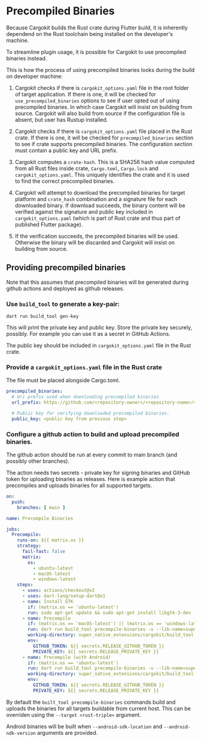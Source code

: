 # Precompiled Binaries

Because Cargokit builds the Rust crate during Flutter build, it is inherently
dependend on the Rust toolchain being installed on the developer's machine.

To streamline plugin usage, it is possible for Cargokit to use precompiled binaries instead.

This is how the process of using precompiled binaries looks during the build on developer machine:

1. Cargokit checks if there is `cargokit_options.yaml` file in the root folder of target application. If there is one, it will be checked for `use_precompiled_binaries` options to see if user opted out of using precompiled binaries. In which case Cargokit will insist on building from source. Cargokit will also build from source if the configuration file is absent, but user has Rustup installed.

2. Cargokit checks if there is `cargokit_options.yaml` file placed in the Rust crate. If there is one, it will be checked for `precompiled_binaries` section to see if crate supports precompiled binaries. The configuration section must contain a public key and URL prefix.

3. Cargokit computes a `crate-hash`. This is a SHA256 hash value computed from all Rust files inside crate, `Cargo.toml`, `Cargo.lock` and `cargokit_options.yaml`. This uniquely identifies the crate and it is used to find the correct precompiled binaries.

4. Cargokit will attempt to download the precompiled binaries for target platform and `crate_hash` combination and a signature file for each downloaded binary. If download succeeds, the binary content will be verified against the signature and public key included in `cargokit_options.yaml` (which is part of Rust crate and thus part of published Flutter package).

5. If the verification succeeds, the precompiled binaries will be used. Otherwise the binary will be discarded and Cargokit will insist on building from source.

## Providing precompiled binaries

Note that this assumes that precompiled binaries will be generated during github actions and deployed as github releases.

### Use `build_tool` to generate a key-pair:

```
dart run build_tool gen-key
```

This will print the private key and public key. Store the private key securely, possibly. For example you can use it as a secret in GitHub Actions.

The public key should be included in `cargokit_options.yaml` file in the Rust crate.

### Provide a `cargokit_options.yaml` file in the Rust crate

The file must be placed alongside Cargo.toml.

```yaml
precompiled_binaries:
  # Uri prefix used when downloading precompiled binaries.
  url_prefix: https://github.com/<repository-owner>/<repository-name>/releases/download/precompiled_

  # Public key for verifying downloaded precompiled binaries.
  public_key: <public key from previous step>
```

### Configure a github action to build and upload precompiled binaries.

The github action should be run at every commit to main branch (and possibly other branches).

The action needs two secrets - private key for signing binaries and GitHub token for uploading binaries as releases. Here is example action that precompiles and uploads binaries for all supported targets.

```yaml
on:
  push:
    branches: [ main ]

name: Precompile Binaries

jobs:
  Precompile:
    runs-on: ${{ matrix.os }}
    strategy:
      fail-fast: false
      matrix:
        os:
          - ubuntu-latest
          - macOS-latest
          - windows-latest
    steps:
      - uses: actions/checkout@v2
      - uses: dart-lang/setup-dart@v1
      - name: Install GTK
        if: (matrix.os == 'ubuntu-latest')
        run: sudo apt-get update && sudo apt-get install libgtk-3-dev
      - name: Precompile
        if: (matrix.os == 'macOS-latest') || (matrix.os == 'windows-latest')
        run: dart run build_tool precompile-binaries -v --lib-name=super_native_extensions --manifest-dir=../../rust --repository=superlistapp/super_native_extensions
        working-directory: super_native_extensions/cargokit/build_tool
        env:
          GITHUB_TOKEN: ${{ secrets.RELEASE_GITHUB_TOKEN }}
          PRIVATE_KEY: ${{ secrets.RELEASE_PRIVATE_KEY }}
      - name: Precompile (with Android)
        if: (matrix.os == 'ubuntu-latest')
        run: dart run build_tool precompile-binaries -v --lib-name=super_native_extensions --manifest-dir=../../rust --repository=superlistapp/super_native_extensions --android-sdk-location=/usr/local/lib/android/sdk --android-ndk-version=24.0.8215888 --android-min-sdk-version=23
        working-directory: super_native_extensions/cargokit/build_tool
        env:
          GITHUB_TOKEN: ${{ secrets.RELEASE_GITHUB_TOKEN }}
          PRIVATE_KEY: ${{ secrets.RELEASE_PRIVATE_KEY }}
```

By default the `built_tool precompile-binaries` commands build and uploads the binaries for all targets buildable from current host. This can be overriden using the `--target <rust-triple>` argument.

Android binaries will be built when `--android-sdk-location` and `--android-ndk-version` arguments are provided.

